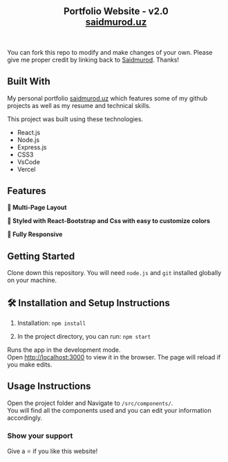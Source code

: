 <h2 align="center">
  Portfolio Website - v2.0<br/>
  <a href="http://saidmurod.uz/" target="_blank">saidmurod.uz</a>
</h2>
<div align="center">

[//]: # (  <img alt="Demo" src="./Images/readme-img1.png" />)
</div>

<br/>






You can fork this repo to modify and make changes of your own. Please give me proper credit by linking back to [Saidmurod](https://github.com/saidmurodjon/saidmuroduz). Thanks!

## Built With

My personal portfolio <a href="http://saidmurod.uz/" target="_blank">saidmurod.uz</a> which features some of my github projects as well as my resume and technical skills.<br/>

This project was built using these technologies.

- React.js
- Node.js
- Express.js
- CSS3
- VsCode
- Vercel

## Features

**📖 Multi-Page Layout**

**🎨 Styled with React-Bootstrap and Css with easy to customize colors**

**📱 Fully Responsive**

## Getting Started

Clone down this repository. You will need `node.js` and `git` installed globally on your machine.

## 🛠 Installation and Setup Instructions

1. Installation: `npm install`

2. In the project directory, you can run: `npm start`

Runs the app in the development mode.\
Open [http://localhost:3000](http://localhost:3000) to view it in the browser.
The page will reload if you make edits.

## Usage Instructions

Open the project folder and Navigate to `/src/components/`. <br/>
You will find all the components used and you can edit your information accordingly.

### Show your support

Give a ⭐ if you like this website!


